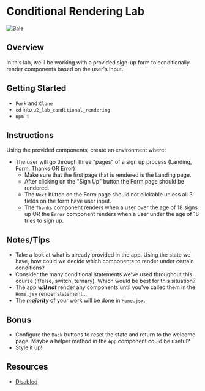 # Conditional Rendering Lab

![Bale](https://external-content.duckduckgo.com/iu/?u=https%3A%2F%2Fmedia.giphy.com%2Fmedia%2FcQhWrl1CrGD04%2Fgiphy.gif&f=1&nofb=1)

## Overview

In this lab, we'll be working with a provided sign-up form to conditionally render components based on the user's input.

## Getting Started

- `Fork` and `Clone`
- `cd` into `u2_lab_conditional_rendering`
- `npm i`

## Instructions

Using the provided components, create an environment where:

- The user will go through three "pages" of a sign up process (Landing, Form, Thanks OR Error)
    - Make sure that the first page that is rendered is the Landing page.
    - After clicking on the "Sign Up" button the Form page should be rendered.
    - The `Next` button on the Form page should not clickable unless all 3 fields on the form have user input.
    - The `Thanks` component renders when a user over the age of 18 signs up OR the `Error` component renders when a user under the age of 18 tries to sign up.

## Notes/Tips

- Take a look at what is already provided in the app. Using the state we have, how could we decide which components to render under certain conditions?
- Consider the many conditional statements we've used throughout this course (if/else, switch, ternary). Which would be best for this situation?
- The app **_will not_** render any components until you've called them in the `Home.jsx` render statement...
- The **_majority_** of your work will be done in `Home.jsx`.

## Bonus

- Configure the `Back` buttons to reset the state and return to the welcome page. Maybe a helper method in the `App` component could be useful?
- Style it up!

## Resources
- [Disabled](https://developer.mozilla.org/en-US/docs/Web/HTML/Attributes/disabled)
